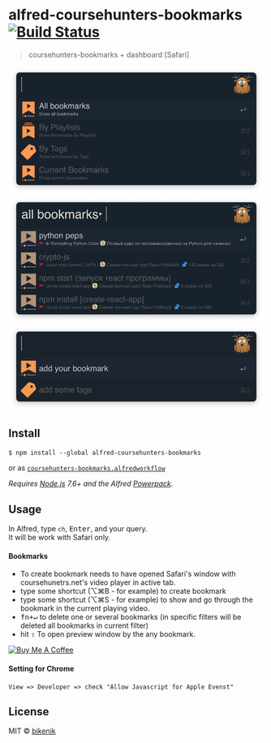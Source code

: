 # alfred-coursehunters-bookmarks [![Build Status](https://travis-ci.org/bikenik/alfred-coursehunters-bookmarks.svg?branch=master)](https://travis-ci.org/bikenik/alfred-coursehunters-bookmarks)

> coursehunters-bookmarks + dashboard [Safari]

![main-window](./media_readme/main-window1.png)
![main-window](./media_readme/main-window2.png)
![main-window](./media_readme/main-window3.png)

## Install

```
$ npm install --global alfred-coursehunters-bookmarks
```

or as [ `coursehunters-bookmarks.alfredworkflow`](https://github.com/bikenik/alfred-coursehunters-bookmarks/releases)

_Requires [Node.js](https://nodejs.org) 7.6+ and the Alfred [Powerpack](https://www.alfredapp.com/powerpack/)._

## Usage

In Alfred, type `ch`, <kbd>Enter</kbd>, and your query.<br>
It will be work with Safari only.

#### Bookmarks

- To create bookmark needs to have opened Safari's window with coursehunetrs.net's video player in active tab.
- type some shortcut (⌥⌘B - for example) to create bookmark
- type some shortcut (⌥⌘S - for example) to show and go through the bookmark in the current playing video.
- <kbd>fn+↵</kbd> to delete one or several bookmarks (in specific filters will be deleted all bookmarks in current filter)
- hit <kbd>⇧</kbd> To open preview window by the any bookmark.

<a href="https://www.buymeacoffee.com/cLMme6h" target="_blank"><img src="https://www.buymeacoffee.com/assets/img/custom_images/orange_img.png" alt="Buy Me A Coffee" style="height: auto !important;width: auto !important;" ></a>

#### Setting for Chrome

```
View => Developer => check "Allow Javascript for Apple Evenst"
```

## License

MIT © [bikenik](http://bikenik.org)
